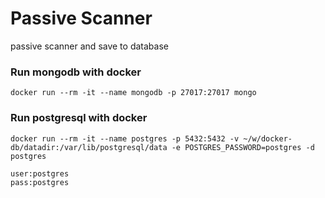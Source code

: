 # Passive Scanner
passive scanner and save to database




### Run mongodb with docker
```
docker run --rm -it --name mongodb -p 27017:27017 mongo
```




### Run postgresql with docker
```
docker run --rm -it --name postgres -p 5432:5432 -v ~/w/docker-db/datadir:/var/lib/postgresql/data -e POSTGRES_PASSWORD=postgres -d postgres
```

```
user:postgres
pass:postgres
```
